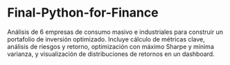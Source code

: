 # Final-Python-for-Finance
Análisis de 6 empresas de consumo masivo e industriales para construir un portafolio de inversión optimizado. Incluye cálculo de métricas clave, análisis de riesgos y retorno, optimización con máximo Sharpe y mínima varianza, y visualización de distribuciones de retornos en un dashboard.
